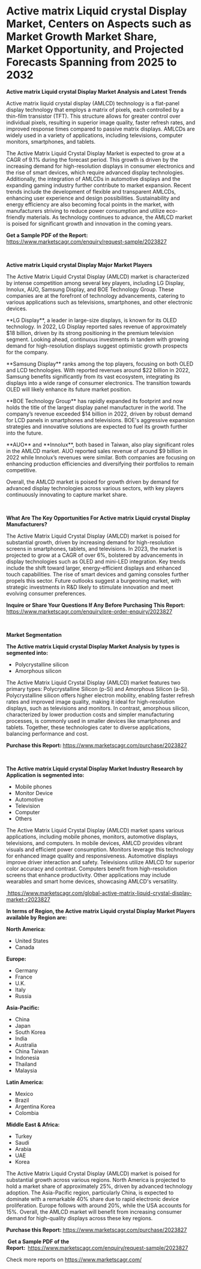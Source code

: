 <p><h1>Active matrix Liquid crystal Display Market, Centers on Aspects such as Market Growth Market Share, Market Opportunity, and Projected Forecasts Spanning from 2025 to 2032</h1></p><p><strong>Active matrix Liquid crystal Display Market Analysis and Latest Trends</strong></p>
<p><p>Active matrix liquid crystal display (AMLCD) technology is a flat-panel display technology that employs a matrix of pixels, each controlled by a thin-film transistor (TFT). This structure allows for greater control over individual pixels, resulting in superior image quality, faster refresh rates, and improved response times compared to passive matrix displays. AMLCDs are widely used in a variety of applications, including televisions, computer monitors, smartphones, and tablets.</p><p>The Active Matrix Liquid Crystal Display Market is expected to grow at a CAGR of 9.1% during the forecast period. This growth is driven by the increasing demand for high-resolution displays in consumer electronics and the rise of smart devices, which require advanced display technologies. Additionally, the integration of AMLCDs in automotive displays and the expanding gaming industry further contribute to market expansion. Recent trends include the development of flexible and transparent AMLCDs, enhancing user experience and design possibilities. Sustainability and energy efficiency are also becoming focal points in the market, with manufacturers striving to reduce power consumption and utilize eco-friendly materials. As technology continues to advance, the AMLCD market is poised for significant growth and innovation in the coming years.</p></p>
<p><strong>Get a Sample PDF of the Report:&nbsp;</strong> <a href="https://www.marketscagr.com/enquiry/request-sample/2023827?utm_campaign=2339&utm_medium=2&utm_source=Github&utm_content=ia&utm_term=11022025&utm_id=active-matrix-liquid-crystal-display">https://www.marketscagr.com/enquiry/request-sample/2023827</a></p>
<p>&nbsp;</p>
<p><strong>Active matrix Liquid crystal Display Major Market Players</strong></p>
<p><p>The Active Matrix Liquid Crystal Display (AMLCD) market is characterized by intense competition among several key players, including LG Display, Innolux, AUO, Samsung Display, and BOE Technology Group. These companies are at the forefront of technology advancements, catering to various applications such as televisions, smartphones, and other electronic devices.</p><p>**LG Display**, a leader in large-size displays, is known for its OLED technology. In 2022, LG Display reported sales revenue of approximately $18 billion, driven by its strong positioning in the premium television segment. Looking ahead, continuous investments in tandem with growing demand for high-resolution displays suggest optimistic growth prospects for the company.</p><p>**Samsung Display** ranks among the top players, focusing on both OLED and LCD technologies. With reported revenues around $22 billion in 2022, Samsung benefits significantly from its vast ecosystem, integrating its displays into a wide range of consumer electronics. The transition towards OLED will likely enhance its future market position.</p><p>**BOE Technology Group** has rapidly expanded its footprint and now holds the title of the largest display panel manufacturer in the world. The company’s revenue exceeded $14 billion in 2022, driven by robust demand for LCD panels in smartphones and televisions. BOE's aggressive expansion strategies and innovative solutions are expected to fuel its growth further into the future.</p><p>**AUO** and **Innolux**, both based in Taiwan, also play significant roles in the AMLCD market. AUO reported sales revenue of around $9 billion in 2022 while Innolux’s revenues were similar. Both companies are focusing on enhancing production efficiencies and diversifying their portfolios to remain competitive.</p><p>Overall, the AMLCD market is poised for growth driven by demand for advanced display technologies across various sectors, with key players continuously innovating to capture market share.</p></p>
<p>&nbsp;</p>
<p><strong>What Are The Key Opportunities For Active matrix Liquid crystal Display Manufacturers?</strong></p>
<p><p>The Active Matrix Liquid Crystal Display (AMLCD) market is poised for substantial growth, driven by increasing demand for high-resolution screens in smartphones, tablets, and televisions. In 2023, the market is projected to grow at a CAGR of over 6%, bolstered by advancements in display technologies such as OLED and mini-LED integration. Key trends include the shift toward larger, energy-efficient displays and enhanced touch capabilities. The rise of smart devices and gaming consoles further propels this sector. Future outlooks suggest a burgeoning market, with strategic investments in R&D likely to stimulate innovation and meet evolving consumer preferences.</p></p>
<p><strong>Inquire or Share Your Questions If Any Before Purchasing This Report:</strong> <a href="https://www.marketscagr.com/enquiry/pre-order-enquiry/2023827?utm_campaign=2339&utm_medium=2&utm_source=Github&utm_content=ia&utm_term=11022025&utm_id=active-matrix-liquid-crystal-display">https://www.marketscagr.com/enquiry/pre-order-enquiry/2023827</a></p>
<p>&nbsp;</p>
<p><strong>Market Segmentation</strong></p>
<p><strong>The Active matrix Liquid crystal Display Market Analysis by types is segmented into:</strong></p>
<p><ul><li>Polycrystalline silicon</li><li>Amorphous silicon</li></ul></p>
<p><p>The Active Matrix Liquid Crystal Display (AMLCD) market features two primary types: Polycrystalline Silicon (p-Si) and Amorphous Silicon (a-Si). Polycrystalline silicon offers higher electron mobility, enabling faster refresh rates and improved image quality, making it ideal for high-resolution displays, such as televisions and monitors. In contrast, amorphous silicon, characterized by lower production costs and simpler manufacturing processes, is commonly used in smaller devices like smartphones and tablets. Together, these technologies cater to diverse applications, balancing performance and cost.</p></p>
<p><strong>Purchase this Report:&nbsp;</strong><a href="https://www.marketscagr.com/purchase/2023827?utm_campaign=2339&utm_medium=2&utm_source=Github&utm_content=ia&utm_term=11022025&utm_id=active-matrix-liquid-crystal-display">https://www.marketscagr.com/purchase/2023827</a></p>
<p>&nbsp;</p>
<p><strong>The Active matrix Liquid crystal Display Market Industry Research by Application is segmented into:</strong></p>
<p><ul><li>Mobile phones</li><li>Monitor Device</li><li>Automotive</li><li>Television</li><li>Computer</li><li>Others</li></ul></p>
<p><p>The Active Matrix Liquid Crystal Display (AMLCD) market spans various applications, including mobile phones, monitors, automotive displays, televisions, and computers. In mobile devices, AMLCD provides vibrant visuals and efficient power consumption. Monitors leverage this technology for enhanced image quality and responsiveness. Automotive displays improve driver interaction and safety. Televisions utilize AMLCD for superior color accuracy and contrast. Computers benefit from high-resolution screens that enhance productivity. Other applications may include wearables and smart home devices, showcasing AMLCD's versatility.</p></p>
<p><a href="https://www.marketscagr.com/global-active-matrix-liquid-crystal-display-market-r2023827?utm_campaign=2339&utm_medium=2&utm_source=Github&utm_content=ia&utm_term=11022025&utm_id=active-matrix-liquid-crystal-display">&nbsp;https://www.marketscagr.com/global-active-matrix-liquid-crystal-display-market-r2023827</a></p>
<p><strong>In terms of Region, the Active matrix Liquid crystal Display Market Players available by Region are:</strong></p>
<p>
    <p> <strong> North America: </strong>
        <ul>
            <li>United States</li>
            <li>Canada</li>
        </ul>
        </p> 
    <p> <strong> Europe: </strong>
        <ul>
            <li>Germany</li>
            <li>France</li>
            <li>U.K.</li>
            <li>Italy</li>
            <li>Russia</li>
        </ul>
        </p> 
    <p> <strong> Asia-Pacific: </strong>
        <ul>
            <li>China</li>
            <li>Japan</li>
            <li>South Korea</li>
            <li>India</li>
            <li>Australia</li>
            <li>China Taiwan</li>
            <li>Indonesia</li>
            <li>Thailand</li>
            <li>Malaysia</li>
        </ul>
        </p> 
    <p> <strong> Latin America: </strong>
        <ul>
            <li>Mexico</li>
            <li>Brazil</li>
            <li>Argentina Korea</li>
            <li>Colombia</li>
        </ul>
        </p> 
    <p> <strong> Middle East & Africa: </strong>
        <ul>
            <li>Turkey</li>
            <li>Saudi</li>
            <li>Arabia</li>
            <li>UAE</li>
            <li>Korea</li>
        </ul>
    </p>
    </p>
<p><p>The Active Matrix Liquid Crystal Display (AMLCD) market is poised for substantial growth across various regions. North America is projected to hold a market share of approximately 25%, driven by advanced technology adoption. The Asia-Pacific region, particularly China, is expected to dominate with a remarkable 40% share due to rapid electronic device proliferation. Europe follows with around 20%, while the USA accounts for 15%. Overall, the AMLCD market will benefit from increasing consumer demand for high-quality displays across these key regions.</p></p>
<p><strong>Purchase this Report: </strong><a href="https://www.marketscagr.com/purchase/2023827?utm_campaign=2339&utm_medium=2&utm_source=Github&utm_content=ia&utm_term=11022025&utm_id=active-matrix-liquid-crystal-display">https://www.marketscagr.com/purchase/2023827</a></p>
<p>&nbsp;<strong>Get a Sample PDF of the Report:&nbsp;&nbsp;</strong><a href="https://www.marketscagr.com/enquiry/request-sample/2023827?utm_campaign=2339&utm_medium=2&utm_source=Github&utm_content=ia&utm_term=11022025&utm_id=active-matrix-liquid-crystal-display">https://www.marketscagr.com/enquiry/request-sample/2023827</a></p>
<p><strong></strong></p>
<p>Check more reports on <a href="https://www.marketscagr.com/?utm_campaign=2339&utm_medium=2&utm_source=Github&utm_content=ia&utm_term=11022025&utm_id=active-matrix-liquid-crystal-display">https://www.marketscagr.com/</a></p>
